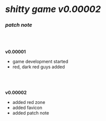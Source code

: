 # **_shitty game v0.00002_**

### _patch note_
<br><br><br>
**v0.00001**
- game development started
- red, dark red guys added

<br><br><br>
**v0.00002**
- added red zone
- added favicon
- added patch note